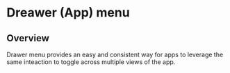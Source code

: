 # Dreawer (App) menu

## Overview
Drawer menu provides an easy and consistent way for apps to leverage the same inteaction to toggle across multiple views of the app. 